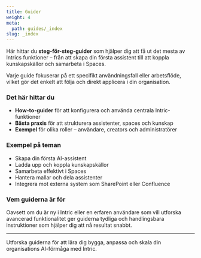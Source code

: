 ```yaml
---
title: Guider
weight: 4
meta:
  path: guides/_index
slug: _index
---
```

Här hittar du **steg-för-steg-guider** som hjälper dig att få ut det mesta av Intrics funktioner – från att skapa din första assistent till att koppla kunskapskällor och samarbeta i Spaces.

Varje guide fokuserar på ett specifikt användningsfall eller arbetsflöde, vilket gör det enkelt att följa och direkt applicera i din organisation.

### Det här hittar du
- **How-to-guider** för att konfigurera och använda centrala Intric-funktioner  
- **Bästa praxis** för att strukturera assistenter, spaces och kunskap  
- **Exempel** för olika roller – användare, creators och administratörer  

### Exempel på teman
- Skapa din första AI-assistent  
- Ladda upp och koppla kunskapskällor  
- Samarbeta effektivt i Spaces  
- Hantera mallar och dela assistenter  
- Integrera mot externa system som SharePoint eller Confluence  

### Vem guiderna är för
Oavsett om du är ny i Intric eller en erfaren användare som vill utforska avancerad funktionalitet ger guiderna tydliga och handlingsbara instruktioner som hjälper dig att nå resultat snabbt.

---

Utforska guiderna för att lära dig bygga, anpassa och skala din organisations AI-förmåga med Intric.
